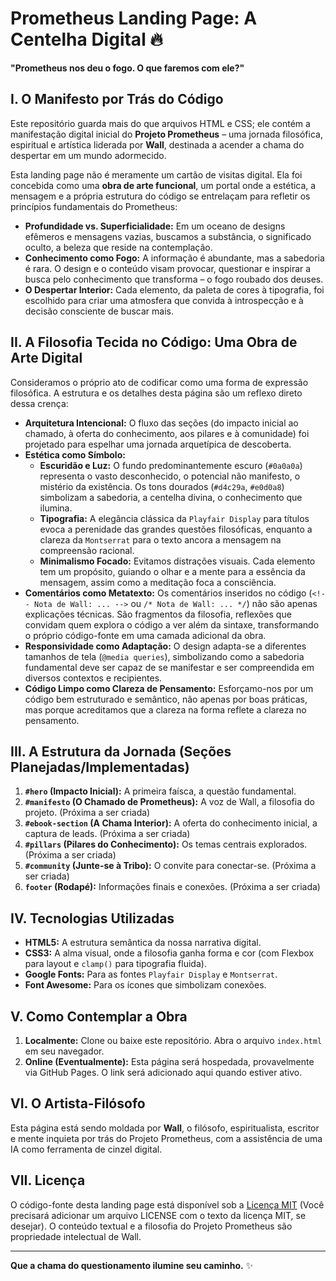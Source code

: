 # Prometheus Landing Page: A Centelha Digital 🔥

**"Prometheus nos deu o fogo. O que faremos com ele?"**

## I. O Manifesto por Trás do Código

Este repositório guarda mais do que arquivos HTML e CSS; ele contém a manifestação digital inicial do **Projeto Prometheus** – uma jornada filosófica, espiritual e artística liderada por **Wall**, destinada a acender a chama do despertar em um mundo adormecido.

Esta landing page não é meramente um cartão de visitas digital. Ela foi concebida como uma **obra de arte funcional**, um portal onde a estética, a mensagem e a própria estrutura do código se entrelaçam para refletir os princípios fundamentais do Prometheus:

*   **Profundidade vs. Superficialidade:** Em um oceano de designs efêmeros e mensagens vazias, buscamos a substância, o significado oculto, a beleza que reside na contemplação.
*   **Conhecimento como Fogo:** A informação é abundante, mas a sabedoria é rara. O design e o conteúdo visam provocar, questionar e inspirar a busca pelo conhecimento que transforma – o fogo roubado dos deuses.
*   **O Despertar Interior:** Cada elemento, da paleta de cores à tipografia, foi escolhido para criar uma atmosfera que convida à introspecção e à decisão consciente de buscar mais.

## II. A Filosofia Tecida no Código: Uma Obra de Arte Digital

Consideramos o próprio ato de codificar como uma forma de expressão filosófica. A estrutura e os detalhes desta página são um reflexo direto dessa crença:

*   **Arquitetura Intencional:** O fluxo das seções (do impacto inicial ao chamado, à oferta do conhecimento, aos pilares e à comunidade) foi projetado para espelhar uma jornada arquetípica de descoberta.
*   **Estética como Símbolo:**
    *   **Escuridão e Luz:** O fundo predominantemente escuro (`#0a0a0a`) representa o vasto desconhecido, o potencial não manifesto, o mistério da existência. Os tons dourados (`#d4c29a`, `#e0d0a8`) simbolizam a sabedoria, a centelha divina, o conhecimento que ilumina.
    *   **Tipografia:** A elegância clássica da `Playfair Display` para títulos evoca a perenidade das grandes questões filosóficas, enquanto a clareza da `Montserrat` para o texto ancora a mensagem na compreensão racional.
    *   **Minimalismo Focado:** Evitamos distrações visuais. Cada elemento tem um propósito, guiando o olhar e a mente para a essência da mensagem, assim como a meditação foca a consciência.
*   **Comentários como Metatexto:** Os comentários inseridos no código (`<!-- Nota de Wall: ... -->` ou `/* Nota de Wall: ... */`) não são apenas explicações técnicas. São fragmentos da filosofia, reflexões que convidam quem explora o código a ver além da sintaxe, transformando o próprio código-fonte em uma camada adicional da obra.
*   **Responsividade como Adaptação:** O design adapta-se a diferentes tamanhos de tela (`@media queries`), simbolizando como a sabedoria fundamental deve ser capaz de se manifestar e ser compreendida em diversos contextos e recipientes.
*   **Código Limpo como Clareza de Pensamento:** Esforçamo-nos por um código bem estruturado e semântico, não apenas por boas práticas, mas porque acreditamos que a clareza na forma reflete a clareza no pensamento.

## III. A Estrutura da Jornada (Seções Planejadas/Implementadas)

1.  **`#hero` (Impacto Inicial):** A primeira faísca, a questão fundamental.
2.  **`#manifesto` (O Chamado de Prometheus):** A voz de Wall, a filosofia do projeto. (Próxima a ser criada)
3.  **`#ebook-section` (A Chama Interior):** A oferta do conhecimento inicial, a captura de leads. (Próxima a ser criada)
4.  **`#pillars` (Pilares do Conhecimento):** Os temas centrais explorados. (Próxima a ser criada)
5.  **`#community` (Junte-se à Tribo):** O convite para conectar-se. (Próxima a ser criada)
6.  **`footer` (Rodapé):** Informações finais e conexões. (Próxima a ser criada)

## IV. Tecnologias Utilizadas

*   **HTML5:** A estrutura semântica da nossa narrativa digital.
*   **CSS3:** A alma visual, onde a filosofia ganha forma e cor (com Flexbox para layout e `clamp()` para tipografia fluida).
*   **Google Fonts:** Para as fontes `Playfair Display` e `Montserrat`.
*   **Font Awesome:** Para os ícones que simbolizam conexões.

## V. Como Contemplar a Obra

1.  **Localmente:** Clone ou baixe este repositório. Abra o arquivo `index.html` em seu navegador.
2.  **Online (Eventualmente):** Esta página será hospedada, provavelmente via GitHub Pages. O link será adicionado aqui quando estiver ativo.

## VI. O Artista-Filósofo

Esta página está sendo moldada por **Wall**, o filósofo, espiritualista, escritor e mente inquieta por trás do Projeto Prometheus, com a assistência de uma IA como ferramenta de cinzel digital.

## VII. Licença

O código-fonte desta landing page está disponível sob a [Licença MIT](LICENSE) (Você precisará adicionar um arquivo LICENSE com o texto da licença MIT, se desejar). O conteúdo textual e a filosofia do Projeto Prometheus são propriedade intelectual de Wall.

---

**Que a chama do questionamento ilumine seu caminho.** ✨
